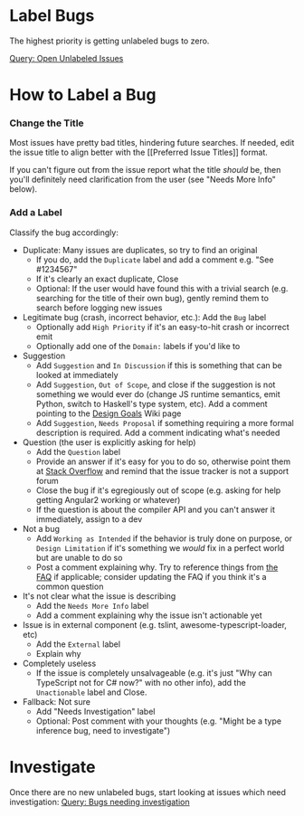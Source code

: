 # Label Bugs

The highest priority is getting unlabeled bugs to zero.

[Query: Open Unlabeled Issues](https://github.com/Microsoft/TypeScript/issues?utf8=%E2%9C%93&q=is%3Aopen%20is%3Aissue%20no%3Alabel%20sort%3Acreated-desc)

# How to Label a Bug

### Change the Title

Most issues have pretty bad titles, hindering future searches. If needed, edit the issue title to align better with the [[Preferred Issue Titles]] format.

If you can't figure out from the issue report what the title *should* be, then you'll definitely need clarification from the user (see "Needs More Info" below).

### Add a Label

Classify the bug accordingly:
 * Duplicate: Many issues are duplicates, so try to find an original
   * If you do, add the `Duplicate` label and add a comment e.g. "See #1234567"
   * If it's clearly an exact duplicate, Close
   * Optional: If the user would have found this with a trivial search (e.g. searching for the title of their own bug), gently remind them to search before logging new issues
 * Legitimate bug (crash, incorrect behavior, etc.): Add the `Bug` label
   * Optionally add `High Priority` if it's an easy-to-hit crash or incorrect emit
   * Optionally add one of the `Domain:` labels if you'd like to
 * Suggestion
   * Add `Suggestion` and `In Discussion` if this is something that can be looked at immediately
   * Add `Suggestion`, `Out of Scope`, and close if the suggestion is not something we would ever do (change JS runtime semantics, emit Python, switch to Haskell's type system, etc). Add a comment pointing to the [Design Goals](https://github.com/Microsoft/TypeScript/wiki/TypeScript-Design-Goals) Wiki page
   * Add `Suggestion`, `Needs Proposal` if something requiring a more formal description is required. Add a comment indicating what's needed
 * Question (the user is explicitly asking for help)
   * Add the `Question` label
   * Provide an answer if it's easy for you to do so, otherwise point them at [Stack Overflow](https://stackoverflow.com/questions/tagged/typescript) and remind that the issue tracker is not a support forum
   * Close the bug if it's egregiously out of scope (e.g. asking for help getting Angular2 working or whatever)
   * If the question is about the compiler API and you can't answer it immediately, assign to a dev
 * Not a bug
   * Add `Working as Intended` if the behavior is truly done on purpose, or `Design Limitation` if it's something we *would* fix in a perfect world but are unable to do so
   * Post a comment explaining why. Try to reference things from [the FAQ](https://github.com/Microsoft/TypeScript/wiki/FAQ) if applicable; consider updating the FAQ if you think it's a common question
 * It's not clear what the issue is describing
   * Add the `Needs More Info` label
   * Add a comment explaining why the issue isn't actionable yet
 * Issue is in external component (e.g. tslint, awesome-typescript-loader, etc)
   * Add the `External` label
   * Explain why
 * Completely useless
   * If the issue is completely unsalvageable (e.g. it's just "Why can TypeScript not for C# now?" with no other info), add the `Unactionable` label and Close.
 * Fallback: Not sure
   * Add "Needs Investigation" label
   * Optional: Post comment with your thoughts (e.g. "Might be a type inference bug, need to investigate")

# Investigate

Once there are no new unlabeled bugs, start looking at issues which need investigation:
[Query: Bugs needing investigation](https://github.com/Microsoft/TypeScript/issues?q=is%3Aopen+is%3Aissue+label%3A%22Needs+Investigation%22)